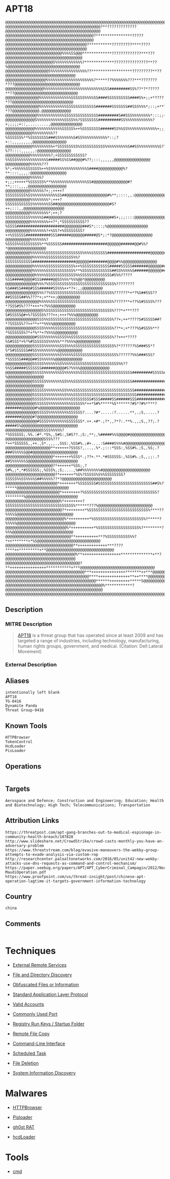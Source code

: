 
# APT18

```
@@@@@@@@@@@@@@@@@@@@@@@@@@@@@@@@@@@@@@@@@@@@@@@@@@@@@@@@@@@@@@@@@@@@@@@@@@@@@@@@@@@@@@@@@@@@@@@@@@@@
@@@@@@@@@@@@@@@@@@@@@@@@@@@@@@@@@@@@@@@@@@?**?????????????@@@@@@@@@@@@@@@@@@@@@@@@@@@@@@@@@@@@@@@@@@
@@@@@@@@@@@@@@@@@@@@@@@@@@@@@@@@@@@@@@@?****************?????@@@@@@@@@@@@@@@@@@@@@@@@@@@@@@@@@@@@@@@
@@@@@@@@@@@@@@@@@@@@@@@@@@@@@@@@@@@@?**********?????????****????@@@@@@@@@@@@@@@@@@@@@@@@@@@@@@@@@@@@
@@@@@@@@@@@@@@@@@@@@@@@@@%%%%SS@@@*************?????????????***???@@@@@@@@@@@@@@@@@@@@@@@@@@@@@@@@@@
@@@@@@@@@@@@@@@@@@@@@S%%%%%%%%%%%%?*************???????????????**??%@@@@@@@@@@@@@@@@@@@@@@@@@@@@@@@@
@@@@@@@@@@@@@@@@@@@S%%%%%%%%%%%%%%%%??******************?????????**??@@@@@@@@@@@@@@@@@@@@@@@@@@@@@@@
@@@@@@@@@@@@@@@@@@%%%%%%%%%%%%%%%%%%%%%?*****??%%%%%%%???***???????*???@@@@@@@@@@@@@@@@@@@@@@@@@@@@@
@@@@@@@@@@@@@@@@@%%%%%%%%%%%%%%%%%%%%%%%%%%SSS#########SS%??*?*?????**??@@@@@@@@@@@@@@@@@@@@@@@@@@@@
@@@@@@@@@@@@@@@%%%%%%%%%%%%%%SSSSSS%%%%SS####SSSSSSSSSS####S%+;;+*????*??@@@@@@@@@@@@@@@@@@@@@@@@@@@
@@@@@@@@@@@@@@@%%%%%%%%%%%%SSSSSSSSSSSSS#######SSSSSSS##SSS%%%*;::;+**?*??@@@@@@@@@@@@.@@@@@@@@@@@@@
@@@@@@@@@@@@@@%%%%%%%%%%%%SSSSSSSSSSSSSSS#########S##SSS%%%%%%%%*:::;;+***;.,,,,,,,,.,:@@@@@@@@@@@@@
@@@@@@@@@@@@@S%%%%%%%%%%%%SSSS%%?SSSSSSSS##########SS%%%%%%%%%%%%?+;;;;;+::,.........,@@@@@@@@@@@@@@
@@@@@@@@@@@@@%%%%%%%%%%%%SSSSS%++%SSSSSSSS######SS%%SS%%%%%%%%%%%%%+;;;;*;::.....,,,,,@@@@@@@@@@@@@@
@@@@@@@@@@@@%%%%%%%%%??%SSSSSS%**%SSSSSSSS###SS%%%%%%S#SS%%%%%%%%%%%*::;?+::,,,,,,,,,@@@@@@@@@@@@@@@
@@@@@@@@@@@@%%%%%%%%%+*SSSSSSSSS%SSSSSSSSSSS%%%%%%%%%%S##SS%%%%%%%%%S??%??::::,,,,,,:@@@@@@@@@@@@@@@
@@@@@@@@@@@%%%%%%%%%?;+SSSSSSSSSSSS?%%SSS%%%%%%%%%%%%%S#####SS%SS##@@@#%??;:::,,,,,,@@@@@@@@@@@@@@@@
@@@@@@@@@@@%%%%%???%*;+%%%%%SSSSSS%++%S%%%%%%%%%%%%%%%%S####@@@@@@@@@@@%?**::::,,,,:@@@@@@@@@@@@@@@@
@@@@@@@@@@@%%%%%?+;;;+++++*%SSSSSS%**%%%%%%%%%%%%%%%%SS#@@@@@@@@@@@@@@@#?**;:::,,,,@@@@@@@@@@@@@@@@@
@@@@@@@@@@@%%%%%%?+;;++++?SSSSSSSSS%SS%%%%%%%%%%%SS##@@@@@@@@@@@@@@@@@@#%**;::::,,:@@@@@@@@@@@@@@@@@
@@@@@@@@@@@%%%%%%%%*;+++?SSSSSSSSSSSS%%%%%%%SS##@@@@@@@@@@@@@@@@@@@@@@@#S?++;:::,,@@@@@@@@@@@@@@@@@@
@@@@@@@@@@@%%%%%%%%*;++;?SSSSSSSSSSS%%%%%S##@@@@@@@@@@@@@@@@@@@@@@@@@@@##S+;;;::::@@@@@@@@@@@@@@@@@@
@@@@@@@@@@@%%%%%%%%++?*;*SSSSSSSSSS??%SSSS#####################@@@@@@@@###S*;:::;%@@@@@@@@@@@@@@@@@@
@@@@@@@@@@@%%%%%%%?+%SS?+%SSSSSSSS?++%SSSSSS###########SSS######@@@@@@#####@S*;:*?@@@@@@@@@@@@@@@@@@
@@@@@@@@@@@%%%%%%%?%SSSS%%SSSSSSSS%**%SSSSSS####################@@@@@@######@@#%%?*@@@@@@@@@@@@@@@@@
@@@@@@@@@@@%%%%%%%SSSSSSSSSSSSSSSS%%%%SSSSSSS###################@@@@@@########@@@#S@@@@@@@@@@@@@@@@@
@@@@@@@@@@@@%%%%%%SSSSSSSSSSSS%%?SSSSSSSSSSSS###################@@@@@@########@@@@#%%@@@@@@@@@@@@@@@
@@@@@@@@@@@@%%%%%%SSSSSSSSSSSS%++%SSSSSSSSSSSS#####SSSSS#######@@@@@@######S#@@@@#S%%%%@@@@@@@@@@@@@
@@@@@@@@@@@@%%%%%%SSSSSSSSSSSS%**%SSSSSSSSSSSSS##SS%%%%%S######@@@@@@######S#@@@#S%%%%%%@@@@@@@@@@@@
@@@@@@@@@@@@@%%%%%SSSSSSSSSSSSS%%SSSSSSSSSSSSSS#S%%?????%SS#####@@@@#SSS#####@@SS%%%*%%%@@*@@@@@@@@@
@@@@@@@@@@@@@@%%%?%SSSSSSSSSSSSSSSSSSSSSSSSSSSSS%????????%S###SS###@#SSS######SS%%%++*?+:,;@@@@@@@@@
@@@@@@@@@@@@@@S%%??%SSSSSSSSSSSSSSSSSSSSSSSSSSS%??????*+*?%S##SSS??##SSSSS##%%???*+;+**++;@@@@@@@@@@
@@@@@@@@@@@@@@@%%%%%SSSSSSSSSSSSSSSSSSSSSSSSSSS%?????**+??%S#SSSS%???*?SSS#S%???*+++*+?%%S@@@@@@@@@@
@@@@@@@@@@@@@@@@S%SSSSSSSSSSSSSSSSSSSSSSSSSSSSS%???*+***???S#SSSSS@#+%?SSSSS%???++;+++?%%%@@@@@@@@@@
@@@@@@@@@@@@@@SSS%%SSSSSSSSSSSSSSSSSSSSSSSSSSSS%??+;++*????S#SSSSS##?*?SSSSS%??++**+**%%%%@@@@@@@@@@
@@@@@@@@@@@@@SSSS%%%%%SSSSSSSSSSSSSSSSSSSSSSSSS%??*+;+*???%S#SSS%**?*%SSSSSS%?*+*%**+?%%%S@@@@@@@@@@
@@@@@@@@@@@@@#SSS%%%%%%SSSS%%SSSSSSSSSSSSSSSSSS%??+++*????%S#SSS*+%*%#SSSSSSS%%%%%**?%%%%@@@@@@@@@@@
@@@@@@@@@@@@SSSSS%%%%%%%SSS%%%SSSSSSSSSSSSSSSSSS%?*??????%S###SS*?%*S#SSSSSS##SS%%%%%%%%%@@@@@@@@@@@
@@@@@@@@@@@@SSSSS%%%%%%%S%%%%%SSSSSSSSSSSSSSSSSSS%??????%%S###SSS?*%SSSSS###@@##SS%%%%%%@@@@@@@@@@@@
@@@@@@@@@@@@SSSSS%%%%%%%S%%%%%SSSSSSSSSSSSSSSSSSSS%%??%%SS#####SSSSSSS######@@@@#S?%%%%@@@@@@@@@@@@@
@@@@@@@@@@@@SSSSS%%%%%%%SS%%%%%S%SSSSSSSSSSSSSSSSSSSSSSS#########SSSSS######@@@@@#?%@@@@@@@@@@@@@@@@
@@@@@@@@@@@@SSSSSS%%%%%%%SS%%%SSSSSSSSSSSSSSSSSSSSSSSSSS####################@@@@@S?@@@@@@@@@@@@@@@@@
@@@@@@@@@@@@SSSSSS%%%%%%%SS%%%SSSSSSSSSSSSSSSSSSSSSSSSSSS###################@@@@@%*@@@@@@@@@@@@@@@@@
@@@@@@@@@@@@SSSSSS%%%%%%%%S%%%SSSSSSSSSSSSSSSSSSSSSSSSSSSS#################@@@@@@%*@@@@@@@@@@@@@@@@@
@@@@@@@@@@@@SSSSSS%%%%%%%%%%%SSSSSSSSS#SSS#####SS######SSS#################@@@@@@%+@@@@@@@@@@@@@@@@@
@@@@@@@@@@@@@SSSSSS%%%%%%%%%%SSSSS%*++*S#%*****%S******?#S*?#%****?#######@@@@@@#%@@@@@@@@@@@@@@@@@@
@@@@@@@@@@@@@@SSSSS%%%%%%%%%SSSSSS?....?#*.....:?......**,.;S,.....?#######@@@@@#?@@@@@@@@@@@@@@@@@@
@@@@@@@@@@@@@@#SSSS%%%%%%%%SSSSSSS*.++.+#*.;?*,,?*?:.**%.,,;S,,??;.?#####S%@@@@@@@@@@@@@@@@@@@@@@@@@
@@@@@@@@@@@@@@@@SSSS%%%%%?*%SSSSSS;.%%.:#*.*S%,,S#S:,S#S??.;S:,**;,%#####%%S@@@@#@@@@@@@@@@@@@@@@@@@
@@@@@@@@@@@@@@@@@SSS%???*++*SSSSSS,,++.,S*.,,,.,SSS:,%SS#%.;#+....:S####S%%%#@@@@@@@@@@@@@@@@@@@@@@@
@@@@@@@@@@@@@@@@@@@@**++++++?SSSS?,...,.%*.;:::*SSS:,%SS#%.;S,,%S;.?###S%%%%S@@#@@@@@@@@@@@@@@@@@@@@
@@@@@@@@@@@@@@@@@@@@@*+++++++%SSS*.;??+.**.*#SSSSSS:,%SS#%.;S,,;;:.?##S%%%%%%S@@@@@@@@@@@@@@@@@@@@@@
@@@@@@@@@@@@@@@@@@@@@?*++++++*%SS;,?S#%,;*,*#SSSSSS;,%SSS%,;S;....,%##%%%%%%%%#@@@@@@@@@@@@@@@@@@@@@
@@@@@@@@@@@@@@@@@@@@@@?*++++++*%S%?SSSSS%S%%SSSSSSSS?SSSSS%%SS%%%%S##%%%%%??*?@@@@@@@@@@@@@@@@@@@@@@
@@@@@@@@@@@@@@@@@@@@@@@*+++++++*%SSSSSSS#SSSSSSSSSSSSSSSSSSSSSSSS##S%???*****@@@@@@@@@@@@@@@@@@@@@@@
@@@@@@@@@@@@@@@@@@@@@@@@*++++++++?%SSSSSSSSSSSSSSSSSSSSSSSSSSSSSSSS?********%@@@@@@@@@@@@@@@@@@@@@@@
@@@@@@@@@@@@@@@@@@@@@@@@%*++++++++?SSSSSSSSSSSSSSSSSSSSSSSSSSSSSS%******???%@@@@@@@@@@@@@@@@@@@@@@@@
@@@@@@@@@@@@@@@@@@@@@@@@@?*++++++++*%SSSSSSSSSSSSSSSSSSSSSSSSSS%****??%%%%S@@@@@@@@@@@@@@@@@@@@@@@@@
@@@@@@@@@@@@@@@@@@@@@@@@@@%*+++++++++*%SSSSSSSSSSSSSSSSSSSSSS%?*****?%%%%%@@@@@@@@@@@@@@@@@@@@@@@@@@
@@@@@@@@@@@@@@@@@@@@@@@@@@@%*++++++++++*%SSSSSSSSSSSSSSSSSS%?********?%%%@@@@@@@@@@@@@@@@@@@@@@@@@@@
@@@@@@@@@@@@@@@@@@@@@@@@@@@@@**++++++++++**?%SSSSSSSSSS%%?*++*******+*%S@@@@@@@@@@@@@@@@@@@@@@@@@@@@
@@@@@@@@@@@@@@@@@@@@@@@@@@@@@@**+++++++++++++***????****++*********+**@@@@@@@@@@@@@@@@@@@@@@@@@@@@@@
@@@@@@@@@@@@@@@@@@@@@@@@@@@@@@@%**+++++++++++++++++**************+**?@@@@@@@@@@@@@@@@@@@@@@@@@@@@@@@
@@@@@@@@@@@@@@@@@@@@@@@@@@@@@@@@@?**++++++++++++++++***********+***@@@@@@@@@@@@@@@@@@@@@@@@@@@@@@@@@
@@@@@@@@@@@@@@@@@@@@@@@@@@@@@@@@@@@***+++++++++++++++*******++***@@@@@@@@@@@@@@@@@@@@@@@@@@@@@@@@@@@
@@@@@@@@@@@@@@@@@@@@@@@@@@@@@@@@@@@@@****++++++++++++++**++****@@@@@@@@@@@@@@@@@@@@@@@@@@@@@@@@@@@@@
@@@@@@@@@@@@@@@@@@@@@@@@@@@@@@@@@@@@@@@@******+++++++++*****S@@@@@@@@@@@@@@@@@@@@@@@@@@@@@@@@@@@@@@@
@@@@@@@@@@@@@@@@@@@@@@@@@@@@@@@@@@@@@@@@@@@%************?@@@@@@@@@@@@@@@@@@@@@@@@@@@@@@@@@@@@@@@@@@@
@@@@@@@@@@@@@@@@@@@@@@@@@@@@@@@@@@@@@@@@@@@@@@@@@@@@@@@@@@@@@@@@@@@@@@@@@@@@@@@@@@@@@@@@@@@@@@@@@@@@
```

## Description

### MITRE Description

> [APT18](https://attack.mitre.org/groups/G0026) is a threat group that has operated since at least 2009 and has targeted a range of industries, including technology, manufacturing, human rights groups, government, and medical. (Citation: Dell Lateral Movement)

### External Description

> 

## Aliases

```
intentionally left blank
APT18
TG-0416
Dynamite Panda
Threat Group-0416
```

## Known Tools

```
HTTPBrowser
TokenControl
HcdLoader
PisLoader
```

## Operations

```

```

## Targets

```
Aerospace and Defence; Construction and Engineering; Education; Health and Biotechnology; High Tech; Telecommunications; Transportation
```

## Attribution Links

```
https://threatpost.com/apt-gang-branches-out-to-medical-espionage-in-community-health-breach/107828
http://www.slideshare.net/CrowdStrike/crowd-casts-monthly-you-have-an-adversary-problem
https://www.threatstream.com/blog/evasive-maneuvers-the-wekby-group-attempts-to-evade-analysis-via-custom-rop
http://researchcenter.paloaltonetworks.com/2016/05/unit42-new-wekby-attacks-use-dns-requests-as-command-and-control-mechanism/
https://paper.seebug.org/papers/APT/APT_CyberCriminal_Campagin/2012/NormanShark-MaudiOperation.pdf
https://www.proofpoint.com/us/threat-insight/post/chinese-apt-operation-lagtime-it-targets-government-information-technology
```

## Country

```
china
```

## Comments

```

```

# Techniques


* [External Remote Services](../techniques/External-Remote-Services.md)

* [File and Directory Discovery](../techniques/File-and-Directory-Discovery.md)
    
* [Obfuscated Files or Information](../techniques/Obfuscated-Files-or-Information.md)
    
* [Standard Application Layer Protocol](../techniques/Standard-Application-Layer-Protocol.md)
    
* [Valid Accounts](../techniques/Valid-Accounts.md)
    
* [Commonly Used Port](../techniques/Commonly-Used-Port.md)
    
* [Registry Run Keys / Startup Folder](../techniques/Registry-Run-Keys---Startup-Folder.md)
    
* [Remote File Copy](../techniques/Remote-File-Copy.md)
    
* [Command-Line Interface](../techniques/Command-Line-Interface.md)
    
* [Scheduled Task](../techniques/Scheduled-Task.md)
    
* [File Deletion](../techniques/File-Deletion.md)
    
* [System Information Discovery](../techniques/System-Information-Discovery.md)
    

# Malwares


* [HTTPBrowser](../malwares/HTTPBrowser.md)

* [Pisloader](../malwares/Pisloader.md)
    
* [gh0st RAT](../malwares/gh0st-RAT.md)
    
* [hcdLoader](../malwares/hcdLoader.md)
    

# Tools


* [cmd](../tools/cmd.md)

